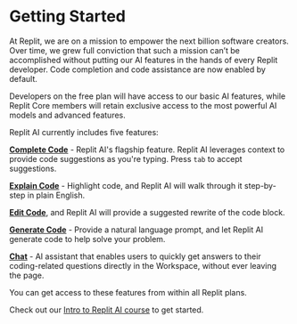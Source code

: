 # Getting Started

At Replit, we are on a mission to empower the next billion software creators. Over time, we grew full conviction that such a mission can’t be accomplished without putting our AI features in the hands of every Replit developer. Code completion and code assistance are now enabled by default. 

Developers on the free plan will have access to our basic AI features, while Replit Core members will retain exclusive access to the most powerful AI models and advanced features.

Replit AI currently includes five features:

**[Complete Code](/power-ups/replitai/complete-code)** - Replit AI's flagship feature. Replit AI leverages context to provide code suggestions as you're typing. Press `tab` to accept suggestions.

**[Explain Code](/power-ups/replitai/explain-code)** - Highlight code, and Replit AI will walk through it step-by-step in plain English.

**[Edit Code](/power-ups/replitai/edit-code)**, and Replit AI will provide a suggested rewrite of the code block.

**[Generate Code](/power-ups/replitai/generate-code)** - Provide a natural language prompt, and let Replit AI generate code to help solve your problem.

**[Chat](/power-ups/replitai/replitai-chat)** - AI assistant that enables users to quickly get answers to their coding-related questions directly in the Workspace, without ever leaving the page.

You can get access to these features from within all Replit plans.

Check out our [Intro to Replit AI course](https://www.youtube.com/watch?v=QEdHbWJxc6k&t=3s) to get started.